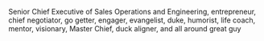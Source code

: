 Senior Chief Executive of Sales Operations and Engineering, entrepreneur, chief negotiator, go getter, engager, evangelist, duke, humorist, life coach, mentor, visionary, Master Chief, duck aligner, and all around great guy